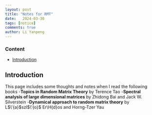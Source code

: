 ```yaml
---
layout: post
title: "Notes for RMT"
date:   2024-03-30
tags: [notice]
comments: true
author: Li Yanpeng
---
```



<!-- more -->

### Content

- [Introduction](#Introduction)

## Introduction
This page includes some thoughts and notes when I read the following books
-**Topics in Random Matrix Theory** by Terence Tao
-**Spectral analysis of large dimensional matrices** by Zhidong Bai and Jack W. Silverstein
-**Dynamical approach to random matrix theory** by L$\'{a}$szl$\'{o}$ Er\H{d}os and Horng-Tzer Yau
